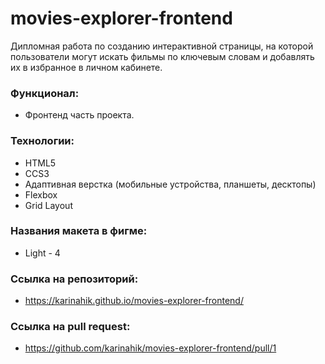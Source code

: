 # movies-explorer-frontend

Дипломная работа по созданию интерактивной страницы, на которой пользователи могут искать фильмы по ключевым словам и добавлять их в избранное в личном кабинете.

### Функционал:
+ Фронтенд часть проекта.


### Технологии:
+ HTML5
+ CCS3
+ Адаптивная верстка (мобильные устройства, планшеты, десктопы)
+ Flexbox
+ Grid Layout

### Названия макета в фигме:
- Light - 4

### Ссылка на репозиторий:
- https://karinahik.github.io/movies-explorer-frontend/

### Ссылка на pull request:
- https://github.com/karinahik/movies-explorer-frontend/pull/1